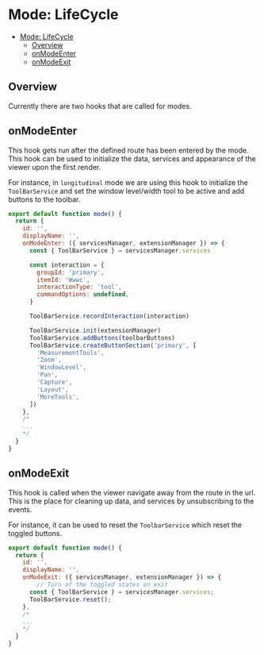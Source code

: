 # Mode: LifeCycle


- [Mode: LifeCycle](#mode-lifecycle)
  - [Overview](#overview)
  - [onModeEnter](#onmodeenter)
  - [onModeExit](#onmodeexit)

## Overview
Currently there are two hooks that are called for modes.

## onModeEnter
This hook gets run after the defined route has been entered by the mode.
This hook can be used to initialize the data, services and appearance of the viewer upon the first render.

For instance, in `longitudinal` mode we are using this hook to initialize the `ToolBarService` and
set the window level/width tool to be active and add buttons to the toolbar.


```js
export default function mode() {
  return {
    id: '',
    displayName: '',
    onModeEnter: ({ servicesManager, extensionManager }) => {
      const { ToolBarService } = servicesManager.services

      const interaction = {
        groupId: 'primary',
        itemId: 'Wwwc',
        interactionType: 'tool',
        commandOptions: undefined,
      }

      ToolBarService.recordInteraction(interaction)

      ToolBarService.init(extensionManager)
      ToolBarService.addButtons(toolbarButtons)
      ToolBarService.createButtonSection('primary', [
        'MeasurementTools',
        'Zoom',
        'WindowLevel',
        'Pan',
        'Capture',
        'Layout',
        'MoreTools',
      ])
    },
    /*
    ...
    */
  }
}
```

## onModeExit
This hook is called when the viewer navigate away from the route in the url. This is the place
for cleaning up data, and services by unsubscribing to the events.


For instance, it can be used to reset the `ToolbarService` which reset the toggled buttons.


```js
export default function mode() {
  return {
    id: '',
    displayName: '',
    onModeExit: ({ servicesManager, extensionManager }) => {
        // Turn of the toggled states on exit
      const { ToolBarService } = servicesManager.services;
      ToolBarService.reset();
    },
    /*
    ...
    */
  }
}
```
